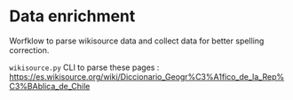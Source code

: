 # Data enrichment

Worfklow to parse wikisource data and collect data for better spelling correction.

`wikisource.py` CLI to parse these pages : https://es.wikisource.org/wiki/Diccionario_Geogr%C3%A1fico_de_la_Rep%C3%BAblica_de_Chile
